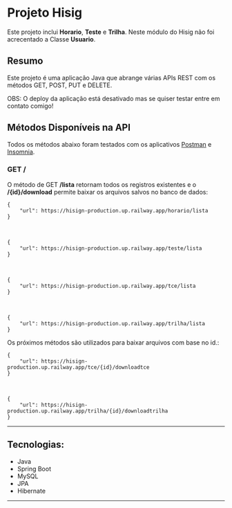 # Projeto Hisig

Este projeto inclui **Horario**, **Teste** e **Trilha**. Neste módulo do Hisig não foi acrecentado a Classe **Usuario**.

## Resumo
Este projeto é uma aplicação Java que abrange várias APIs REST com os métodos GET, POST, PUT e DELETE.

OBS: O deploy da aplicação está desativado mas se quiser testar entre em contato comigo!

## Métodos Disponíveis na API
Todos os métodos abaixo foram testados com os aplicativos [Postman](https://www.postman.com/) e [Insomnia](https://insomnia.rest/download).

### GET /
O método de GET **/lista** retornam todos os registros existentes e o **/{id}/download** permite baixar os arquivos salvos no banco de dados:

    {
	    "url": https://hisign-production.up.railway.app/horario/lista
    }
<br>

    {
	    "url": https://hisign-production.up.railway.app/teste/lista
    }
<br>

    {
	    "url": https://hisign-production.up.railway.app/tce/lista
    }
<br>

    {
	    "url": https://hisign-production.up.railway.app/trilha/lista
    }
Os próximos métodos são utilizados para baixar arquivos com base no id.:    
    
    {
	    "url": https://hisign-production.up.railway.app/tce/{id}/downloadtce
    }

<br>

    {
	    "url": https://hisign-production.up.railway.app/trilha/{id}/downloadtrilha
    }

---

<h2>Tecnologias:</h2>

- Java
- Spring Boot
- MySQL
- JPA
- Hibernate

---

